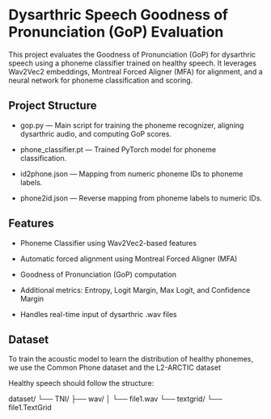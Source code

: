 # Dysarthric Speech Goodness of Pronunciation (GoP) Evaluation

This project evaluates the Goodness of Pronunciation (GoP) for dysarthric speech using a phoneme classifier trained on healthy speech. It leverages Wav2Vec2 embeddings, Montreal Forced Aligner (MFA) for alignment, and a neural network for phoneme classification and scoring.


## Project Structure

- gop.py — Main script for training the phoneme recognizer, aligning dysarthric audio, and computing GoP scores.

- phone_classifier.pt — Trained PyTorch model for phoneme classification.

- id2phone.json — Mapping from numeric phoneme IDs to phoneme labels.

- phone2id.json — Reverse mapping from phoneme labels to numeric IDs.

## Features

- Phoneme Classifier using Wav2Vec2-based features

- Automatic forced alignment using Montreal Forced Aligner (MFA)

- Goodness of Pronunciation (GoP) computation

- Additional metrics: Entropy, Logit Margin, Max Logit, and Confidence Margin

- Handles real-time input of dysarthric .wav files

## Dataset

To train the acoustic model to learn the distribution of healthy phonemes, we use the Common Phone dataset and the L2-ARCTIC dataset

Healthy speech should follow the structure:

dataset/
└── TNI/
    ├── wav/
    │   └── file1.wav
    └── textgrid/
        └── file1.TextGrid
